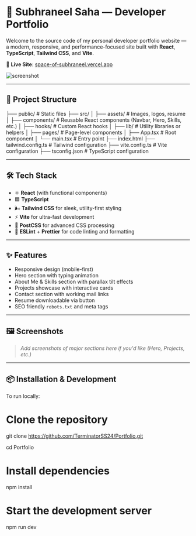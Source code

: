 # 🚀 Subhraneel Saha — Developer Portfolio

Welcome to the source code of my personal developer portfolio website — a modern, responsive, and performance-focused site built with **React**, **TypeScript**, **Tailwind CSS**, and **Vite**.

🔗 **Live Site**: [space-of-subhraneel.vercel.app](https://space-of-subhraneel.vercel.app)

![screenshot](<img width="1920" height="1080" alt="image" src="https://github.com/user-attachments/assets/f07d02fc-c820-417e-9162-15b2d3e9683d" />) <!-- Optional Screenshot -->

---

## 📂 Project Structure
├── public/ # Static files
├── src/
│ ├── assets/ # Images, logos, resume
│ ├── components/ # Reusable React components (Navbar, Hero, Skills, etc.)
│ ├── hooks/ # Custom React hooks
│ ├── lib/ # Utility libraries or helpers
│ ├── pages/ # Page-level components
│ ├── App.tsx # Root component
│ └── main.tsx # Entry point
├── index.html
├── tailwind.config.ts # Tailwind configuration
├── vite.config.ts # Vite configuration
├── tsconfig.json # TypeScript configuration


---

## 🛠️ Tech Stack

- ⚛️ **React** (with functional components)
- 🟦 **TypeScript**
- 🌬️ **Tailwind CSS** for sleek, utility-first styling
- ⚡ **Vite** for ultra-fast development
- 💅 **PostCSS** for advanced CSS processing
- 🧹 **ESLint** + **Prettier** for code linting and formatting

---

## ✨ Features

- Responsive design (mobile-first)
- Hero section with typing animation
- About Me & Skills section with parallax tilt effects
- Projects showcase with interactive cards
- Contact section with working mail links
- Resume downloadable via button
- SEO friendly `robots.txt` and meta tags

---

## 🖼️ Screenshots

> _Add screenshots of major sections here if you'd like (Hero, Projects, etc.)_

---

## 📦 Installation & Development

To run locally:


# Clone the repository
git clone https://github.com/TerminatorSS24/Portfolio.git

cd Portfolio

# Install dependencies
npm install

# Start the development server
npm run dev
